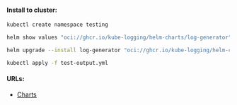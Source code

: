 #### Install to cluster:
```bash
kubectl create namespace testing
```
```bash
helm show values "oci://ghcr.io/kube-logging/helm-charts/log-generator" > log-generator-default-values.yml
```
```bash
helm upgrade --install log-generator "oci://ghcr.io/kube-logging/helm-charts/log-generator" -n testing
```
```bash
kubectl apply -f test-output.yml
```

#### URLs:
- [Charts](https://github.com/kube-logging/log-generator/tree/master/charts/log-generator)
